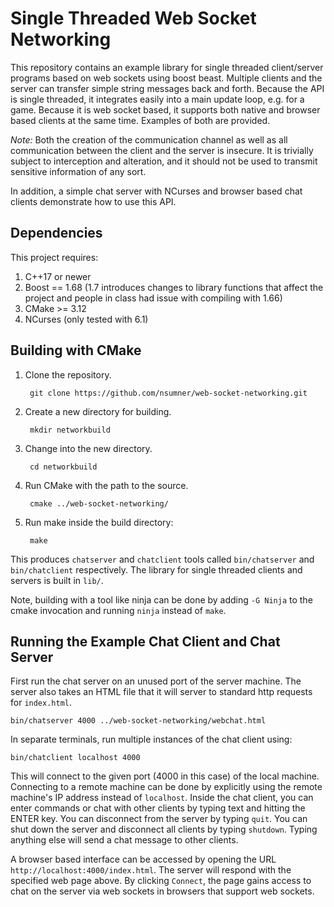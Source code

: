 # Single Threaded Web Socket Networking

This repository contains an example library for single threaded client/server
programs based on web sockets using boost beast. Multiple clients and the server
can transfer simple string messages back and forth. Because the API is single
threaded, it integrates easily into a main update loop, e.g. for a game.
Because it is web socket based, it supports both native and browser based
clients at the same time. Examples of both are provided.

*Note:* Both the creation of the communication channel as well as all
communication between the client and the server is insecure. It is trivially
subject to interception and alteration, and it should not be used to transmit
sensitive information of any sort.

In addition, a simple chat server with NCurses and browser based chat clients
demonstrate how to use this API.

## Dependencies

This project requires:

1. C++17 or newer
2. Boost == 1.68 (1.7 introduces changes to library functions that affect the project and people in class had issue with compiling with 1.66)
3. CMake >= 3.12
4. NCurses (only tested with 6.1)

## Building with CMake

1. Clone the repository.

        git clone https://github.com/nsumner/web-socket-networking.git

2. Create a new directory for building.

        mkdir networkbuild

3. Change into the new directory.

        cd networkbuild

4. Run CMake with the path to the source.

        cmake ../web-socket-networking/

5. Run make inside the build directory:

        make

This produces `chatserver` and `chatclient` tools called `bin/chatserver` and
`bin/chatclient` respectively. The library for single threaded clients and
servers is built in `lib/`.

Note, building with a tool like ninja can be done by adding `-G Ninja` to
the cmake invocation and running `ninja` instead of `make`.


## Running the Example Chat Client and Chat Server

First run the chat server on an unused port of the server machine. The server
also takes an HTML file that it will server to standard http requests for
`index.html`.

    bin/chatserver 4000 ../web-socket-networking/webchat.html

In separate terminals, run multiple instances of the chat client using:

    bin/chatclient localhost 4000

This will connect to the given port (4000 in this case) of the local machine.
Connecting to a remote machine can be done by explicitly using the remote
machine's IP address instead of `localhost`. Inside the chat client, you can
enter commands or chat with other clients by typing text and hitting the
ENTER key. You can disconnect from the server by typing `quit`. You can shut
down the server and disconnect all clients by typing `shutdown`. Typing
anything else will send a chat message to other clients.

A browser based interface can be accessed by opening the URL
`http://localhost:4000/index.html`. The server will respond with the
specified web page above. By clicking `Connect`, the page gains access to
chat on the server via web sockets in browsers that support web sockets.

